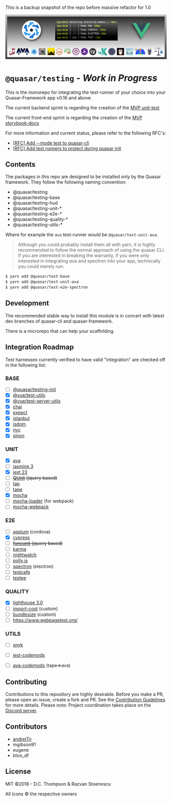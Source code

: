 This is a backup snapshot of the repo before massive refactor for 1.0


<p style="text-align:center">
    <img src="testing_header.png" />
</p>

# **`@quasar/testing`** - *Work in Progress*
This is the monorepo for integrating the test-runner of your choice into your Quasar-Framework app v0.16 and above. 


The current backend sprint is regarding the creation of the [MVP unit-test](https://github.com/quasarframework/quasar-test/projects/1)

The current front-end sprint is regarding the creation of the [MVP storybook-docs](https://github.com/quasarframework/quasar-test/projects/2)

For more information and current status, please refer to the following RFC's:

- [\[RFC\] Add --mode test to quasar-cli](https://github.com/quasarframework/quasar-cli/issues/127)
- [\[RFC\] Add test runners to project during quasar init](https://github.com/quasarframework/quasar-starter-kit/issues/43)

## Contents

The packages in this repo are designed to be installed only by the Quasar framework. They follow the following naming convention: 

 - @quasar/testing
 - @quasar/testing-base
 - @quasar/testing-hud
 - @quasar/testing-unit-* 
 - @quasar/testing-e2e-* 
 - @quasar/testing-quality-*
 - @quasar/testing-utils-*

Where for example the `ava` test-runner would be `@quasar/test-unit-ava`. 



> Although you could probably install them all with yarn, it is highly recommended to follow the normal approach of using the quasar CLI.  If you are interested in breaking the warranty, if you were only interested in integrating ava and spectron into your app, technically you could merely run: 

```bash
$ yarn add @quasar/test-base 
$ yarn add @quasar/test-unit-ava
$ yarn add @quasar/test-e2e-spectron
```

## Development 
The recommended stable way to install this module is in concert with latest dev branches of quasar-cli and quasar-framework.

There is a microrepo that can help your scaffolding.


## Integration Roadmap
Test harnesses currently verified to have valid "integration" are checked off in the following list:

### BASE
- [ ] [@quasar/testing-init](./packages/base/init)
- [x] [@vue/test-utils](https://vue-test-utils.vuejs.org)
- [x] [@vue/test-server-utils](https://github.com/vuejs/vue-test-utils/tree/dev/packages/server-test-utils)
- [x] [chai](http://www.chaijs.com/)
- [x] [expect](https://js.libhunt.com/expect-js-alternatives)
- [x] [istanbul](https://istanbul.js.org/)
- [x] [jsdom](https://github.com/jsdom/jsdom)
- [x] [nyc](https://github.com/istanbuljs/nyc)
- [x] [sinon](http://sinonjs.org/)

### UNIT
- [x] [ava](https://github.com/avajs/ava)
- [ ] [jasmine 3](https://jasmine.github.io/)
- [x] [jest 23](https://facebook.github.io/jest/)
- [ ] <strike>[QUnit](http://qunitjs.com/) (jquery based)</strike>
- [ ] [tap](https://github.com/tapjs/node-tap)
- [ ] [tape](https://github.com/substack/tape)
- [x] [mocha](https://mochajs.org)
- [ ] [mocha-loader](https://github.com/webpack-contrib/mocha-loader) (for webpack) 
- [ ] [mocha-webpack](https://github.com/zinserjan/mocha-webpack)

### E2E
- [ ] [appium](https://github.com/appium/appium) (cordova)
- [x] [cypress](https://github.com/cypress-io/cypress)
- [ ] <strike>[funcunit](https://github.com/bitovi/funcunit) (jquery based)</strike>
- [ ] [karma](https://github.com/karma-runner/karma)
- [ ] [nightwatch](http://nightwatchjs.org/)
- [ ] [polly.js](https://github.com/Netflix/pollyjs)
- [ ] [spectron](https://github.com/electron/spectron) (electron)
- [ ] [testcafe](https://github.com/DevExpress/testcafe)
- [ ] [testee](https://github.com/bitovi/testee)

### QUALITY
- [x] [lighthouse 3.0](https://github.com/GoogleChrome/lighthouse)
- [ ] [import-cost](https://github.com/wix/import-cost/tree/master/packages/import-cost) (custom)
- [ ] [bundlesize](https://github.com/siddharthkp/bundlesize) (custom)
- [ ] https://www.webpagetest.org/

### UTILS
- [ ] [snyk](https://snyk.io/test)
- [ ] [jest-codemods](https://www.npmjs.com/package/jest-codemods)
- [ ] [ava-codemods](https://github.com/avajs/ava-codemods) (tape=>ava)


## Contributing
Contributions to this repository are highly desirable. Before you make a PR, please open an issue, create a fork and PR. See the [Contribution Guidelines](./.github/CONTRIBUTING.md) for more details. Please note: Project coordination takes place on the [Discord server](https://discord.gg/5TDhbDg). 

## Contributors
- [andreiTn](https://github.com/andreiTn)
- mgibson91
- eugene
- bloo_df

## License
MIT ©2018 - D.C. Thompson & Razvan Stoenescu

All Icons © the respective owners
